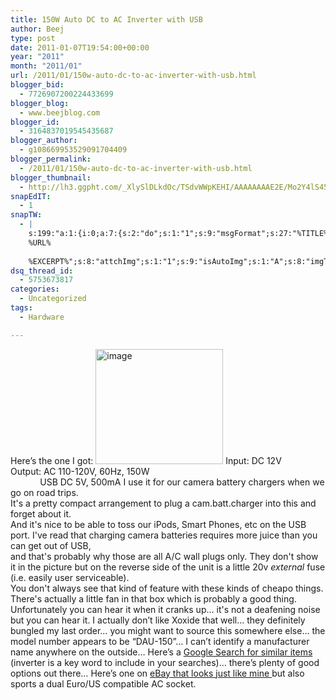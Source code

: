 ```yaml
---
title: 150W Auto DC to AC Inverter with USB
author: Beej
type: post
date: 2011-01-07T19:54:00+00:00
year: "2011"
month: "2011/01"
url: /2011/01/150w-auto-dc-to-ac-inverter-with-usb.html
blogger_bid:
  - 7726907200224433699
blogger_blog:
  - www.beejblog.com
blogger_id:
  - 3164837019545435687
blogger_author:
  - g108669953529091704409
blogger_permalink:
  - /2011/01/150w-auto-dc-to-ac-inverter-with-usb.html
blogger_thumbnail:
  - http://lh3.ggpht.com/_XlySlDLkdOc/TSdvWWpKEHI/AAAAAAAAE2E/Mo2Y4lS45ZA/image%5B3%5D.png?imgmax=800
snapEdIT:
  - 1
snapTW:
  - |
    s:199:"a:1:{i:0;a:7:{s:2:"do";s:1:"1";s:9:"msgFormat";s:27:"%TITLE%
    %URL%
    
    %EXCERPT%";s:8:"attchImg";s:1:"1";s:9:"isAutoImg";s:1:"A";s:8:"imgToUse";s:0:"";s:9:"isAutoURL";s:1:"A";s:8:"urlToUse";s:0:"";}}";
dsq_thread_id:
  - 5753673817
categories:
  - Uncategorized
tags:
  - Hardware

---
```

Here’s the one I got: <a href="http://www.xoxide.com/150w-acpower-inverter-usb.html" target="_blank"><img style="background-image: none; border-right-width: 0px; padding-left: 0px; padding-right: 0px; display: inline; border-top-width: 0px; border-bottom-width: 0px; border-left-width: 0px; padding-top: 0px" title="image" border="0" alt="image" src="http://lh3.ggpht.com/_XlySlDLkdOc/TSdvWWpKEHI/AAAAAAAAE2E/Mo2Y4lS45ZA/image%5B3%5D.png?imgmax=800" width="204" height="184" /></a> Input: DC 12V   
Output: AC 110-120V, 60Hz, 150W   
&#160;&#160;&#160;&#160;&#160;&#160;&#160;&#160;&#160;&#160;&#160; USB DC 5V, 500mA I use it for our camera battery chargers when we go on road trips.   
It's a pretty compact arrangement to plug a cam.batt.charger into this and forget about it.   
And it's nice to be able to toss our iPods, Smart Phones, etc on the USB port. I've read that charging camera batteries requires more juice than you can get out of USB,   
and that's probably why those are all A/C wall plugs only. They don't show it in the picture but on the reverse side of the unit is a little 20v _external_ fuse (i.e. easily user serviceable).   
You don't always see that kind of feature with these kinds of cheapo things. There's actually a little fan in that box which is probably a good thing.   
Unfortunately you can hear it when it cranks up... it's not a deafening noise but you can hear it. I actually don’t like Xoxide that well… they definitely bungled my last order… you might want to source this somewhere else… the model number appears to be “DAU-150”… I can’t identify a manufacturer name anywhere on the outside… Here’s a <a href="http://www.google.com/webhp#q=150w+inverter+usb&hl=en&tbs=shop:1,p_ord:p" target="_blank">Google Search for similar items</a> (inverter is a key word to include in your searches)… there’s plenty of good options out there… Here’s one on <a href="http://cgi.ebay.com/ws/eBayISAPI.dll?ViewItem&item=230517351522#vi-content" target="_blank">eBay that looks just like mine </a>but also sports a dual Euro/US compatible AC socket.